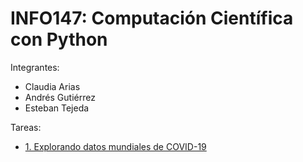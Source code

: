 # INFO147: Computación Científica con Python
Integrantes: 

  * Claudia Arias
  * Andrés Gutiérrez
  * Esteban Tejeda
 

Tareas:
  * [1. Explorando datos mundiales de COVID-19](https://github.com/clfak/INFO147/blob/main/unidad1/info147_tarea1.ipynb)
